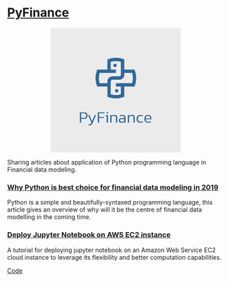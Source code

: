 # [PyFinance](https://medium.com/pyfinance)

<img style=" display: block;
     max-width: 60%;
    height: auto;
    margin: auto;
    float: none!important;" src="Logo/pyfin.png"
    alt ="publication-logo"/>  

Sharing articles about application of Python programming language in Financial data modeling.

### [Why Python is best choice for financial data modeling in 2019](https://medium.com/pyfinance/why-python-is-best-choice-for-financial-data-modeling-in-2019-c0d0d1858c45)  
Python is a simple and beautifully-syntaxed programming language, this article gives an overview of why will it be the centre of financial data modelling in the coming time.  
    
### [Deploy Jupyter Notebook on AWS EC2 instance](https://medium.com/pyfinance/deploy-jupyter-notebook-on-aws-ec2-instance-a6cd304ae744)  
A tutorial for deploying jupyter notebook on an Amazon Web Service EC2 cloud instance to leverage its flexibility and better computation capabilities.  

[Code](python-aws/)